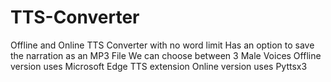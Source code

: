 # TTS-Converter
Offline and Online TTS Converter with no word limit
Has an option to save the narration as an MP3 File 
We can choose between 3 Male Voices 
Offline version uses Microsoft Edge TTS extension 
Online version uses Pyttsx3
